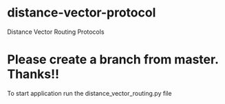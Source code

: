 # distance-vector-protocol
Distance Vector Routing Protocols

# Please create a branch from master. Thanks!!


To start application run the distance_vector_routing.py file

